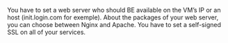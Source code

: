 You have to set a web server who should BE available on the VM’s IP or an host (init.login.com for exemple). About the packages of your web server, you can choose between Nginx and Apache. You have to set a self-signed SSL on all of your services.
